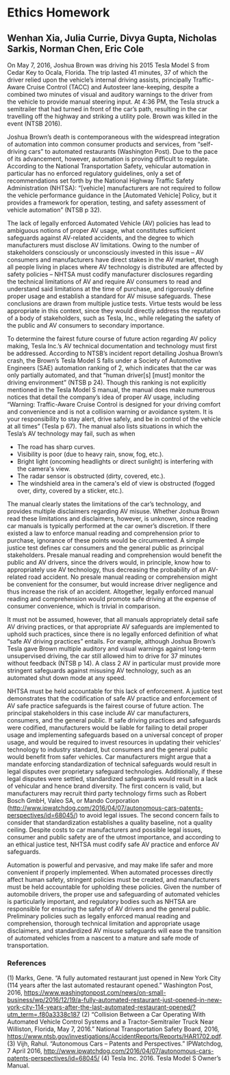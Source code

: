 # Ethics Homework
## Wenhan Xia, Julia Currie, Divya Gupta, Nicholas Sarkis, Norman Chen, Eric Cole

On May 7, 2016, Joshua Brown was driving his 2015 Tesla Model S from Cedar Key to Ocala, Florida. The trip lasted 41 minutes, 37 of which the driver relied upon the vehicle’s internal driving assists, principally Traffic-Aware Cruise Control (TACC) and Autosteer lane-keeping, despite a combined two minutes of visual and auditory warnings to the driver from the vehicle to provide manual steering input. At 4:36 PM, the Tesla struck a semitrailer that had turned in front of the car’s path, resulting in the car travelling off the highway and striking a utility pole. Brown was killed in the event (NTSB 2016). 

Joshua Brown’s death is contemporaneous with the widespread integration of automation into common consumer products and services, from “self-driving cars” to automated restaurants (Washington Post). Due to the pace of its advancement, however, automation is proving difficult to regulate. According to the National Transportation Safety, vehicular automation in particular has no enforced regulatory guidelines, only a set of recommendations set forth by the National Highway Traffic Safety Administration (NHTSA): “[vehicle] manufacturers are not required to follow the vehicle performance guidance in the [Automated Vehicle] Policy, but it provides a framework for operation, testing, and safety assessment of vehicle automation” (NTSB p 32). 

The lack of legally enforced Automated Vehicle (AV) policies has lead to ambiguous notions of proper AV usage, what constitutes sufficient safeguards against AV-related accidents, and the degree to which manufacturers must disclose AV limitations. Owing to the number of stakeholders consciously or unconsciously invested in this issue – AV consumers and manufacturers have direct stakes in the AV market, though all people living in places where AV technology is distributed are affected by safety policies – NHTSA must codify manufacturer disclosures regarding the technical limitations of AV and require AV consumers to read and understand said limitations at the time of purchase, and rigorously define proper usage and establish a standard for AV misuse safeguards. These conclusions are drawn from multiple justice tests. Virtue tests would be less appropriate in this context, since they would directly address the reputation of a body of stakeholders, such as Tesla, Inc., while relegating the safety of the public and AV consumers to secondary importance. 

To determine the fairest future course of future action regarding AV policy making, Tesla Inc.’s AV technical documentation and technology must first be addressed. According to NTSB’s incident report detailing Joshua Brown’s crash, the Brown’s Tesla Model S falls under a Society of Automotive Engineers (SAE) automation ranking of 2, which indicates that the car was only partially automated, and that “human driver[s] [must] monitor the driving environment” (NTSB p 24). Though this ranking is not explicitly mentioned in the Tesla Model S manual, the manual does make numerous notices that detail the company’s idea of proper AV usage, including “Warning: Traffic-Aware Cruise Control is designed for your driving comfort and convenience and is not a collision warning or avoidance system. It is your responsibility to stay alert, drive safely, and be in control of the vehicle at all times” (Tesla p 67). The manual also lists situations in which the Tesla’s AV technology may fail, such as when 

-	The road has sharp curves.
- Visibility is poor (due to heavy rain, snow, fog, etc.).
- Bright light (oncoming headlights or direct sunlight) is interfering with the camera's view.
- The radar sensor is obstructed (dirty, covered, etc.).
- The windshield area in the camera's  eld of view is obstructed (fogged over, dirty, covered by a sticker, etc.).

The manual clearly states the limitations of the car’s technology, and provides multiple disclaimers regarding AV misuse. Whether Joshua Brown read these limitations and disclaimers, however, is unknown, since reading car manuals is typically performed at the car owner’s discretion. If there existed a law to enforce manual reading and comprehension prior to purchase, ignorance of these points would be circumvented. A simple justice test defines car consumers and the general public as principal stakeholders. Presale manual reading and comprehension would benefit the public and AV drivers, since the drivers would, in principle, know how to appropriately use AV technology, thus decreasing the probability of an AV-related road accident. No presale manual reading or comprehension might be convenient for the consumer, but would increase driver negligence and thus increase the risk of an accident. Altogether, legally enforced manual reading and comprehension would promote safe driving at the expense of consumer convenience, which is trivial in comparison. 

It must not be assumed, however, that all manuals appropriately detail safe AV driving practices, or that appropriate AV safeguards are implemented to uphold such practices, since there is no legally enforced definition of what “safe AV driving practices” entails. For example, although Joshua Brown’s Tesla gave Brown multiple auditory and visual warnings against long-term unsupervised driving, the car still allowed him to drive for 37 minutes without feedback (NTSB p 14). A class 2 AV in particular must provide more stringent safeguards against misusing AV technology, such as an automated shut down mode at any speed.

NHTSA must be held accountable for this lack of enforcement. A justice test demonstrates that the codification of safe AV practice and enforcement of AV safe practice safeguards is the fairest course of future action. The principal stakeholders in this case include AV car manufacturers, consumers, and the general public. If safe driving practices and safeguards were codified, manufacturers would be liable for failing to detail proper usage and implementing safeguards based on a universal concept of proper usage, and would be required to invest resources in updating their vehicles’ technology to industry standard, but consumers and the general public would benefit from safer vehicles. Car manufacturers might argue that a mandate enforcing standardization of technical safeguards would result in legal disputes over proprietary safeguard technologies. Additionally, if these legal disputes were settled, standardized safeguards would result in a lack of vehicular and hence brand diversity. The first concern is valid, but manufacturers may recruit third party technology firms such as Robert Bosch GmbH, Valeo SA, or Mando Corporation (http://www.ipwatchdog.com/2016/04/07/autonomous-cars-patents-perspectives/id=68045/) to avoid legal issues. The second concern fails to consider that standardization establishes a quality baseline, not a quality ceiling. Despite costs to car manufacturers and possible legal issues, consumer and public safety are of the utmost importance, and according to an ethical justice test, NHTSA must codify safe AV practice and enforce AV safeguards.

Automation is powerful and pervasive, and may make life safer and more convenient if properly implemented. When automated processes directly affect human safety, stringent policies must be created, and manufacturers must be held accountable for upholding these policies. Given the number of automobile drivers, the proper use and safeguarding of automated vehicles is particularly important, and regulatory bodies such as NHTSA are responsible for ensuring the safety of AV drivers and the general public. Preliminary policies such as legally enforced manual reading and comprehension, thorough technical limitation and appropriate usage disclaimers, and standardized AV misuse safeguards will ease the transition of automated vehicles from a nascent to a mature and safe mode of transportation.  

### References
(1) Marks, Gene. “A fully automated restaurant just opened in New York City (114 years after the last automated restaurant opened.” Washington Post, 2016, https://www.washingtonpost.com/news/on-small-business/wp/2016/12/19/a-fully-automated-restaurant-just-opened-in-new-york-city-114-years-after-the-last-automated-restaurant-opened/?utm_term=.f80a3338c187
(2) “Collision Between a Car Operating With Automated Vehicle Control Systems and a Tractor-Semitrailer Truck Near Williston, Florida, May 7, 2016.” National Transportation Safety Board, 2016, https://www.ntsb.gov/investigations/AccidentReports/Reports/HAR1702.pdf.
(3) Vijh, Rahul. “Autonomous Cars – Patents and Perspectives.” IPWatchdog, 7 April 2016, http://www.ipwatchdog.com/2016/04/07/autonomous-cars-patents-perspectives/id=68045/
(4) Tesla Inc. 2016. Tesla Model S Owner’s Manual. 



